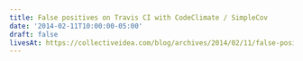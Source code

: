 ```yaml
---
title: False positives on Travis CI with CodeClimate / SimpleCov
date: '2014-02-11T10:00:00-05:00'
draft: false
livesAt: https://collectiveidea.com/blog/archives/2014/02/11/false-positives-on-travis-ci-with-codeclimate-simplecov
---
```

